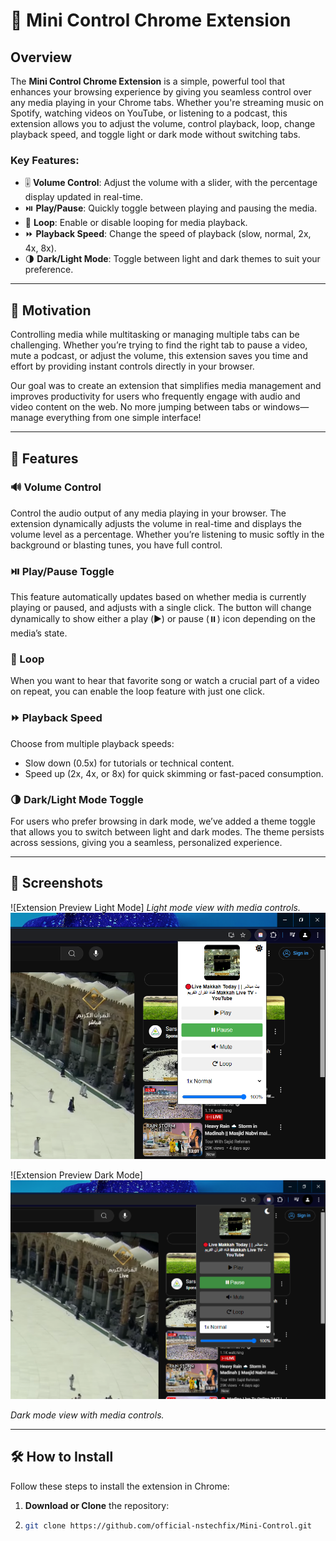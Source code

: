 # 🎵 Mini Control Chrome Extension

## Overview

The **Mini Control Chrome Extension** is a simple, powerful tool that enhances your browsing experience by giving you seamless control over any media playing in your Chrome tabs. Whether you're streaming music on Spotify, watching videos on YouTube, or listening to a podcast, this extension allows you to adjust the volume, control playback, loop, change playback speed, and toggle light or dark mode without switching tabs.

### Key Features:

- 🎚️ **Volume Control**: Adjust the volume with a slider, with the percentage display updated in real-time.
- ⏯️ **Play/Pause**: Quickly toggle between playing and pausing the media.
- 🔁 **Loop**: Enable or disable looping for media playback.
- ⏩ **Playback Speed**: Change the speed of playback (slow, normal, 2x, 4x, 8x).
- 🌗 **Dark/Light Mode**: Toggle between light and dark themes to suit your preference.

---

## 🌟 Motivation

Controlling media while multitasking or managing multiple tabs can be challenging. Whether you’re trying to find the right tab to pause a video, mute a podcast, or adjust the volume, this extension saves you time and effort by providing instant controls directly in your browser.

Our goal was to create an extension that simplifies media management and improves productivity for users who frequently engage with audio and video content on the web. No more jumping between tabs or windows—manage everything from one simple interface!

---

## 🚀 Features

### 🔊 Volume Control
Control the audio output of any media playing in your browser. The extension dynamically adjusts the volume in real-time and displays the volume level as a percentage. Whether you’re listening to music softly in the background or blasting tunes, you have full control.

### ⏯️ Play/Pause Toggle
This feature automatically updates based on whether media is currently playing or paused, and adjusts with a single click. The button will change dynamically to show either a play (▶️) or pause (⏸️) icon depending on the media’s state.

### 🔄 Loop
When you want to hear that favorite song or watch a crucial part of a video on repeat, you can enable the loop feature with just one click.

### ⏩ Playback Speed
Choose from multiple playback speeds:
- Slow down (0.5x) for tutorials or technical content.
- Speed up (2x, 4x, or 8x) for quick skimming or fast-paced consumption.

### 🌗 Dark/Light Mode Toggle
For users who prefer browsing in dark mode, we’ve added a theme toggle that allows you to switch between light and dark modes. The theme persists across sessions, giving you a seamless, personalized experience.

---

## 📸 Screenshots

![Extension Preview Light Mode]
*Light mode view with media controls.*![Light](https://github.com/official-nstechfix/Projects-Templates/blob/main/Extensions/Mini%20Control/Light.png)


![Extension Preview Dark Mode]![Dark](https://github.com/official-nstechfix/Projects-Templates/blob/main/Extensions/Mini%20Control/Dark.png)

*Dark mode view with media controls.*

---

## 🛠️ How to Install

Follow these steps to install the extension in Chrome:

1. **Download or Clone** the repository:

2. 
   ```bash
   git clone https://github.com/official-nstechfix/Mini-Control.git
